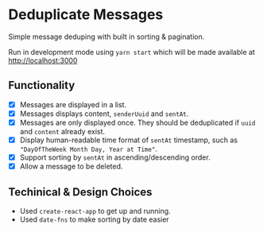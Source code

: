 # Deduplicate Messages

Simple message deduping with built in sorting & pagination.

Run in development mode using `yarn start` which will be made available at [http://localhost:3000](http://localhost:3000)

## Functionality

- [x] Messages are displayed in a list.
- [x] Messages displays content, `senderUuid` and `sentAt`.
- [x] Messages are only displayed once. They should be deduplicated if `uuid` and `content` already exist.
- [x] Display human-readable time format of `sentAt` timestamp, such as `"DayOfTheWeek Month Day, Year at Time"`.
- [x] Support sorting by `sentAt` in ascending/descending order.
- [x] Allow a message to be deleted.

## Techinical & Design Choices

- Used `create-react-app` to get up and running.
- Used `date-fns` to make sorting by date easier
